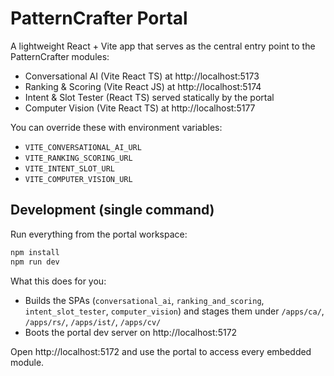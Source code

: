 # PatternCrafter Portal

A lightweight React + Vite app that serves as the central entry point to the PatternCrafter modules:

- Conversational AI (Vite React TS) at http://localhost:5173
- Ranking & Scoring (Vite React JS) at http://localhost:5174
- Intent & Slot Tester (React TS) served statically by the portal
- Computer Vision (Vite React TS) at http://localhost:5177

You can override these with environment variables:

- `VITE_CONVERSATIONAL_AI_URL`
- `VITE_RANKING_SCORING_URL`
- `VITE_INTENT_SLOT_URL`
- `VITE_COMPUTER_VISION_URL`

## Development (single command)

Run everything from the portal workspace:

```bash
npm install
npm run dev
```

What this does for you:

- Builds the SPAs (`conversational_ai`, `ranking_and_scoring`, `intent_slot_tester`, `computer_vision`) and stages them under `/apps/ca/`, `/apps/rs/`, `/apps/ist/`, `/apps/cv/`
- Boots the portal dev server on http://localhost:5172

Open http://localhost:5172 and use the portal to access every embedded module.

